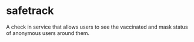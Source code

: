 # safetrack
A check in service that allows users to see the vaccinated and mask status of anonymous users around them.
